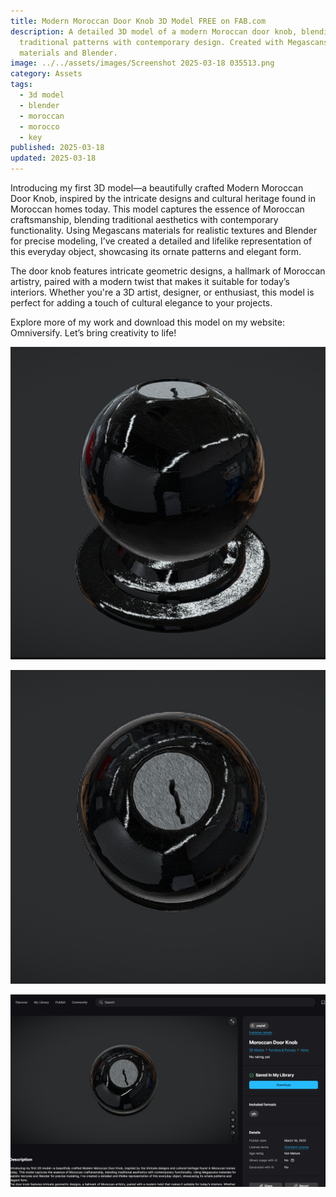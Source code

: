 ```yaml
---
title: Modern Moroccan Door Knob 3D Model FREE on FAB.com
description: A detailed 3D model of a modern Moroccan door knob, blending
  traditional patterns with contemporary design. Created with Megascans
  materials and Blender.
image: ../../assets/images/Screenshot 2025-03-18 035513.png
category: Assets
tags:
  - 3d model
  - blender
  - moroccan
  - morocco
  - key
published: 2025-03-18
updated: 2025-03-18
---
```

Introducing my first 3D model—a beautifully crafted Modern Moroccan Door Knob, inspired by the intricate designs and cultural heritage found in Moroccan homes today. This model captures the essence of Moroccan craftsmanship, blending traditional aesthetics with contemporary functionality. Using Megascans materials for realistic textures and Blender for precise modeling, I’ve created a detailed and lifelike representation of this everyday object, showcasing its ornate patterns and elegant form.

The door knob features intricate geometric designs, a hallmark of Moroccan artistry, paired with a modern twist that makes it suitable for today’s interiors. Whether you're a 3D artist, designer, or enthusiast, this model is perfect for adding a touch of cultural elegance to your projects.

Explore more of my work and download this model on my website: Omniversify. Let’s bring creativity to life!

![](../../assets/images/Screenshot%202025-03-18%20035354.png)

![](../../assets/images/Screenshot%202025-03-18%20035406.png)

![](../../assets/images/Screenshot%202025-03-18%20035427.png)